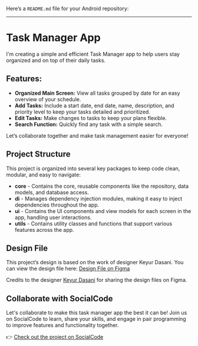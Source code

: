 Here’s a `README.md` file for your Android repository:

---

# Task Manager App

I'm creating a simple and efficient Task Manager app to help users stay organized and on top of their daily tasks.

## Features:

- **Organized Main Screen:** View all tasks grouped by date for an easy overview of your schedule.
- **Add Tasks:** Include a start date, end date, name, description, and priority level to keep your tasks detailed and prioritized.
- **Edit Tasks:** Make changes to tasks to keep your plans flexible.
- **Search Function:** Quickly find any task with a simple search.

Let’s collaborate together and make task management easier for everyone!

## Project Structure

This project is organized into several key packages to keep code clean, modular, and easy to navigate:

- **core** - Contains the core, reusable components like the repository, data models, and database access.
- **di** - Manages dependency injection modules, making it easy to inject dependencies throughout the app.
- **ui** - Contains the UI components and view models for each screen in the app, handling user interactions.
- **utils** - Contains utility classes and functions that support various features across the app.

## Design File

This project’s design is based on the work of designer Keyur Dasani. You can view the design file here:
[Design File on Figma](https://www.figma.com/design/wVok7N0nsgjYBGUmCUNura/To-Do-List-(Community)?node-id=0-1&t=7q0W0pTrvBZ4CetG-1)

Credits to the designer [Keyur Dasani](https://www.figma.com/@keyurdasani) for sharing the design files on Figma.

## Collaborate with SocialCode

Let's collaborate to make this task manager app the best it can be! Join us on SocialCode to learn, share your skills, and engage in pair programming to improve features and functionality together.

👉 [Check out the project on SocialCode](https://socialcode.club/project-overview/612b345b-5c32-406e-99e4-04f68c733732)